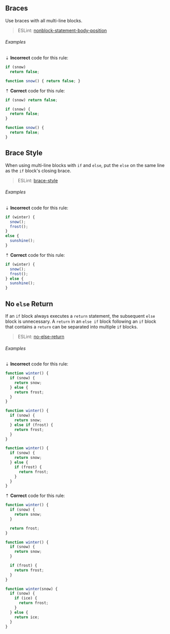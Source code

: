 ## Braces

Use braces with all multi-line blocks.

> ESLint: [nonblock-statement-body-position][eslint-nonblock-statement-body-position]

###### Examples

⇣ **Incorrect** code for this rule:

```js
if (snow)
  return false;
```

```js
function snow() { return false; }
```

⇡ **Correct** code for this rule:

```js
if (snow) return false;
```

```js
if (snow) {
  return false;
}
```

```js
function snow() {
  return false;
}
```

## Brace Style

When using multi-line blocks with `if` and `else`, put the `else` on the same line as the `if` block's closing brace.

> ESLint: [brace-style][eslint-brace-style]

###### Examples

⇣ **Incorrect** code for this rule:

```js
if (winter) {
  snow();
  frost();
}
else {
  sunshine();
}
```

⇡ **Correct** code for this rule:

```js
if (winter) {
  snow();
  frost();
} else {
  sunshine();
}
```

## No `else` Return

If an `if` block always executes a `return` statement, the subsequent `else` block is unnecessary. A `return` in an `else if` block following an `if` block that contains a `return` can be separated into multiple `if` blocks.

> ESLint: [no-else-return][eslint-no-else-return]

###### Examples

⇣ **Incorrect** code for this rule:

```js
function winter() {
  if (snow) {
    return snow;
  } else {
    return frost;
  }
}
```

```js
function winter() {
  if (snow) {
    return snow;
  } else if (frost) {
    return frost;
  }
}
```

```js
function winter() {
  if (snow) {
    return snow;
  } else {
    if (frost) {
      return frost;
    }
  }
}
```

⇡ **Correct** code for this rule:

```js
function winter() {
  if (snow) {
    return snow;
  }

  return frost;
}
```

```js
function winter() {
  if (snow) {
    return snow;
  }

  if (frost) {
    return frost;
  }
}
```

```js
function winter(snow) {
  if (snow) {
    if (ice) {
      return frost;
    }
  } else {
    return ice;
  }
}
```

[eslint-brace-style]: https://eslint.org/docs/rules/brace-style
[eslint-no-else-return]: https://eslint.org/docs/rules/no-else-return
[eslint-nonblock-statement-body-position]: https://eslint.org/docs/rules/nonblock-statement-body-position
